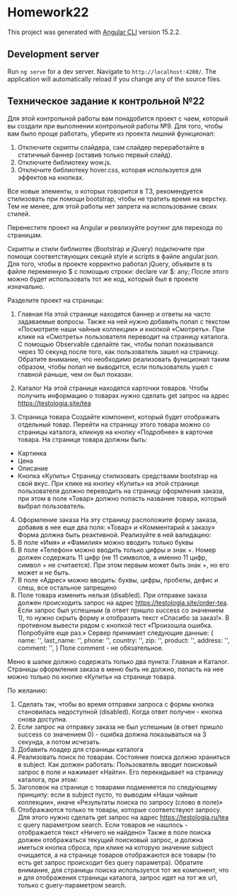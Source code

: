 # Homework22

This project was generated with [Angular CLI](https://github.com/angular/angular-cli) version 15.2.2.

## Development server

Run `ng serve` for a dev server. Navigate to `http://localhost:4200/`. The application will automatically reload if you change any of the source files.

## Техническое задание к контрольной №22

Для этой контрольной работы вам понадобится проект с чаем, который вы создали при выполнении контрольной работы №9.
Для того, чтобы вам было проще работать, уберите из проекта лишний функционал:
1. Отключите скрипты слайдера, сам слайдер переработайте в статичный баннер (оставив только первый слайд).
2. Отключите библиотеку wow.js.
3. Отключите библиотеку hover.css, которая используется для эффектов на кнопках.

Все новые элементы, о которых говорится в ТЗ, рекомендуется стилизовать при помощи bootstrap, чтобы не тратить время на верстку. Тем не менее, для этой работы нет запрета на использование своих стилей.

Перенестите проект на Angular и реализуйте роутинг для перехода по страницам.

Скрипты и стили библиотек (Bootstrap и jQuery) подключите при помощи соответствующих секций style и scripts в файле angular.json. Для того, чтобы в проекте корректно работал jQuery, объявите в ts файле переменную $ с помощью строки:
declare var $: any;
После этого можно будет использовать тот же код, который был в проекте изначально.

Разделите проект на страницы:

1. Главная
   На этой странице находятся баннер и ответы на часто задаваемые вопросы.
   Также на ней нужно добавить попап с текстом «Посмотрите наши чайные коллекции» и кнопкой «Смотреть». При клике на «Смотреть» пользователя переводит на страницу каталога. С помощью Observable сделайте так, чтобы попап показывался через 10 секунд после того, как пользователь зашел на страницу. Обратите внимание, что необходимо реализовать функционал таким образом, чтобы попап не выводится, если пользователь ушел с главной раньше, чем он был показан.

2. Каталог
   На этой странице находятся карточки товаров.
   Чтобы получить информацию о товарах нужно сделать get запрос на адрес https://testologia.site/tea

3. Страница товара
   Создайте компонент, который будет отображать отдельный товар. Перейти на страницу этого товара можно со страницы каталога, кликнув на кнопку «Подробнее» в карточке товара.
   На странице товара должны быть:
- Картинка
- Цена
- Описание
- Кнопка «Купить»
  Страницу стилизовать средствами bootstrap на свой вкус.
  При клике на кнопку «Купить» на этой странице пользователя должно переводить на страницу оформления заказа, при этом в поле «Товар» должно попасть название товара, который выбрал пользователь.

4. Оформление заказа
   На эту страницу расположите форму заказа, добавив в нее еще два поля: «Товар» и «Комментарий к заказу»
   Форма должна быть реактивной. Реализуйте в ней валидацию:
1. В поле «Имя» и «Фамилия» можно вводить только буквы
2. В поле «Телефон» можно вводить только цифры и знак +. Номер должен содержать 11 цифр (не 11 символов, а именно 11 цифр, символ + не считается). При этом первым может быть знак +, но его может и не быть.
3. В поле «Адрес» можно вводить: буквы, цифры, пробелы, дефис и слеш, все остальное запрещено
4. Поле товара изменить нельзя (disabled).
   При отправке заказа должен происходить запрос на адрес https://testologia.site/order-tea. Если запрос был успешным (в ответ пришло success со значением 1), то нужно скрыть форму и отобразить текст «Спасибо за заказ!». В противном вывести рядом с кнопкой тест «Произошла ошибка. Попробуйте еще раз.»
   Сервер принимает следующие данные:
   {
   name: '',
   last_name: '',
   phone: '',
   country: '',
   zip: '',
   product: '',
   address: '',
   comment: '',
   }
   Поле comment - не обязательное.


Меню в шапке должно содержать только два пункта: Главная и Каталог. Страницы оформления заказа в меню быть не должно, попасть на нее можно только по кнопке «Купить» на странице товара.


По желанию:
1. Сделать так, чтобы во время отправки запроса с формы кнопка становилась недоступной (disabled). Когда ответ получен - кнопка снова доступна.
2. Если запрос на отправку заказа не был успешным (в ответ пришло success со значением 0) - ошибка должна показываться на 3 секунда, а потом исчезать.
3. Добавить лоадер для страницы каталога
4. Реализовать поиск по товарам.
   Состояние поиска должно храниться в subject.
   Как должен работать:
   Пользователь вводит поисковый запрос в поле и нажимает «Найти». Его перекидывает на страницу каталога, при этом:
1. Заголовок на странице с товарами подменяется по следующему принципу: если в subject пусто, то выводим «Наши чайные коллекции», иначе «Результаты поиска по запросу (слово в поле)»
2. Отображаются только те товары, которые соответствуют запросу. Для этого нужно сделать get запрос на адрес https://testologia.ru/tea c query параметром search. Если товаров не нашлось - отображается текст «Ничего не найдено»
   Также в поле поиска должен отображаться текущий поисковый запрос, и должна иметься кнопка сброса, при клике на которую значение subject очищается, а на странице товаров отображаются все товары (то есть get запрос происходит без query параметра).
   Обратите внимание, для страницы поиска используется тот же компонент, что и для отображения страницы каталога, запрос идет на тот же url, только с guery-параметром search.
